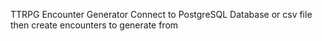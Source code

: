 TTRPG Encounter Generator
Connect to PostgreSQL Database or csv file then create encounters to generate from
